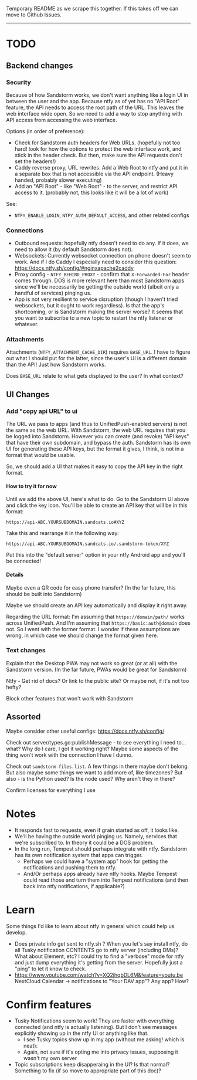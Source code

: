 Temporary README as we scrape this together. If this takes off we can move to Github Issues.

----

# TODO

## Backend changes

### Security

Because of how Sandstorm works, we don't want anything like a login UI in between the user and the app. Because ntfy as of yet has no "API Root" feature, the API needs to access the root path of the URL. This leaves the web interface wide open. So we need to add a way to stop anything with API access from accessing the web interface.

Options (in order of preference):

* Check for Sandstorm auth headers for Web URLs. (hopefully not too hard! look for how the options to protect the web interface work, and stick in the header check. But then, make sure the API requests don't set the headers!)
* Caddy reverse proxy, URL rewrites. Add a Web Root to ntfy and put it in a separate box that is not accessible via the API endpoint. (Heavy handed, probably slower executing)
* Add an "API Root" - like "Web Root" - to the server, and restrict API access to it. (probably not, this looks like it will be a lot of work)

See:

* `NTFY_ENABLE_LOGIN`, `NTFY_AUTH_DEFAULT_ACCESS`, and other related configs

### Connections

* Outbound requests: hopefully ntfy doesn't need to do any. If it does, we need to allow it (by default Sandstorm does not).
* Websockets: Currently websocket connection on phone doesn't seem to work. And if I do Caddy I especially need to consider this question: https://docs.ntfy.sh/config/#nginxapache2caddy
* Proxy config - `NTFY_BEHIND_PROXY` - confirm that `X-Forwarded-For` header comes through. DOS is more relevant here than most Sandstorm apps since we'll be necessarily be getting the outside world (albeit only a handful of services) pinging us.
* App is not very resilient to service disruption (though I haven't tried websockets, but it ought to work regardless). Is that the app's shortcoming, or is Sandstorm making the server worse? It seems that you want to subscribe to a new topic to restart the ntfy listener or whatever.

### Attachments

Attachments (`NTFY_ATTACHMENT_CACHE_DIR`) requires `BASE_URL`. I have to figure out what I should put for the latter, since the user's UI is a different domain than the API! Just how Sandstorm works.

Does `BASE_URL` relate to what gets displayed to the user? In what context?

## UI Changes

### Add "copy api URL" to ui

The URL we pass to apps (and thus to UnifiedPush-enabled servers) is not the same as the web URL. With Sandstorm, the web URL requires that you be logged into Sandstorm. However you can create (and revoke) "API keys" that have their own subdomain, and bypass the auth. Sandstorm has its own UI for generating these API keys, but the format it gives, I think, is not in a format that would be usable.

So, we should add a UI that makes it easy to copy the API key in the right format.

#### How to try it for now

Until we add the above UI, here's what to do. Go to the Sandstorm UI above and click the key icon. You'll be able to create an API key that will be in this format:

`https://api-ABC.YOURSUBDOMAIN.sandcats.io#XYZ`

Take this and rearrange it in the following way:

`https://api-ABC.YOURSUBDOMAIN.sandcats.io/.sandstorm-token/XYZ`

Put this into the "default server" option in your ntfy Android app and you'll be connected!

#### Details

Maybe even a QR code for easy phone transfer? (In the far future, this should be built into Sandstorm)

Maybe we should create an API key automatically and display it right away.

Regarding the URL format: I'm assuming that `https://domain/path/` works across UnifiedPush. And I'm assuming that `https://basic:auth@domain` does not. So I went with the former format. I wonder if these assumptions are wrong, in which case we should change the format given here.

### Text changes

Explain that the Desktop PWA may not work so great (or at all) with the Sandstorm version. (In the far future, PWAs would be great for Sandstorm)

Ntfy - Get rid of docs? Or link to the public site? Or maybe not, if it's not too hefty?

Block other features that won't work with Sandstorm

## Assorted

Maybe consider other useful configs: https://docs.ntfy.sh/config/

Check out server/types.go:publishMessage - to see everything I need to... what? Why do I care, I got it working right? Maybe some aspects of the thing won't work with the connection I have I dunno.

Check out `sandstorm-files.list`. A few things in there maybe don't belong. But also maybe some things we want to add more of, like timezones? But also - is the Python used? Is the node used? Why aren't they in there?

Confirm licenses for everything I use

# Notes

* It responds fast to requests, even if grain started as off, it looks like.
* We'll be having the outside world pinging us. Namely, services that we're subscribed to. In theory it could be a DOS problem.
* In the long run, Tempest should perhaps integrate with ntfy. Sandstorm has its own notification system that apps can trigger.
	* Perhaps we could have a "system app" hook for getting the notifications and pushing them to ntfy.
	* And/Or perhaps apps already have ntfy hooks. Maybe Tempest could read those and turn them into Tempest notifications (and then back into ntfy notifications, if applicable?)

# Learn

Some things I'd like to learn about ntfy in general which could help us develop.

* Does private info get sent to ntfy.sh ? When you let's say install ntfy, do all Tusky notification CONTENTS go to ntfy server (including DMs)? What about Element, etc? I could try to find a "verbose" mode for ntfy and just dump everything it's getting from the server. Hopefully just a "ping" to let it know to check.
* https://www.youtube.com/watch?v=XQ2jhqbDL6M&feature=youtu.be NextCloud Calendar -> notifications to "Your DAV app"? Any app? How?

# Confirm features

* Tusky Notifications seem to work! They are faster with everything connected (and ntfy is actually listening). But I don't see messages explicitly showing up in the ntfy UI or anything like that.
	* I see Tusky topics show up in my app (without me asking! which is neat):
	* Again, not sure if it's opting me into privacy issues, supposing it wasn't my own server
* Topic subscriptions keep disapperaing in the UI? Is that normal? Something to fix (if so move to appropriate part of this doc)?

